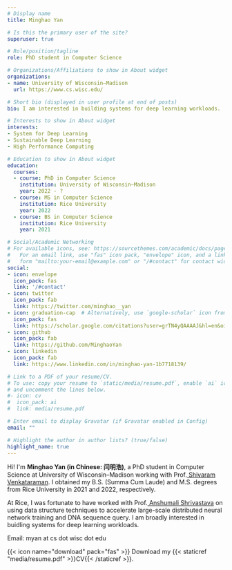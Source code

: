 ```yaml
---
# Display name
title: Minghao Yan

# Is this the primary user of the site?
superuser: true

# Role/position/tagline
role: PhD student in Computer Science

# Organizations/Affiliations to show in About widget
organizations:
- name: University of Wisconsin–Madison
  url: https://www.cs.wisc.edu/

# Short bio (displayed in user profile at end of posts)
bio: I am interested in building systems for deep learning workloads.

# Interests to show in About widget
interests:
- System for Deep Learning
- Sustainable Deep Learning
- High Performance Computing

# Education to show in About widget
education:
  courses:
  - course: PhD in Computer Science
    institution: University of Wisconsin–Madison 
    year: 2022 - ?
  - course: MS in Computer Science
    institution: Rice University 
    year: 2022
  - course: BS in Computer Science
    institution: Rice University
    year: 2021

# Social/Academic Networking
# For available icons, see: https://sourcethemes.com/academic/docs/page-builder/#icons
#   For an email link, use "fas" icon pack, "envelope" icon, and a link in the
#   form "mailto:your-email@example.com" or "/#contact" for contact widget.
social:
- icon: envelope
  icon_pack: fas
  link: '/#contact'
- icon: twitter
  icon_pack: fab
  link: https://twitter.com/minghao__yan
- icon: graduation-cap  # Alternatively, use `google-scholar` icon from `ai` icon pack
  icon_pack: fas
  link: https://scholar.google.com/citations?user=grTN4yQAAAAJ&hl=en&oi=ao
- icon: github
  icon_pack: fab
  link: https://github.com/MinghaoYan
- icon: linkedin
  icon_pack: fab
  link: https://www.linkedin.com/in/minghao-yan-1b7718139/

# Link to a PDF of your resume/CV.
# To use: copy your resume to `static/media/resume.pdf`, enable `ai` icons in `params.toml`, 
# and uncomment the lines below.
#- icon: cv
#  icon_pack: ai
#  link: media/resume.pdf

# Enter email to display Gravatar (if Gravatar enabled in Config)
email: ""

# Highlight the author in author lists? (true/false)
highlight_name: true
---
```


Hi! I'm <strong>Minghao Yan (in Chinese: 闫明浩)</strong>, a PhD student in Computer Science at University of Wisconsin–Madison working with Prof.<a href="https://shivaram.org/"> Shivaram Venkataraman</a>. I obtained my B.S. (Summa Cum Laude) and M.S. degrees from Rice University in 2021 and 2022, respectively.

At Rice, I was fortunate to have worked with Prof.<a href="https://www.cs.rice.edu/~as143/"> Anshumali Shrivastava</a> on using data structure techniques to accelerate large-scale distributed neural network training and DNA sequence query. I am broadly interested in buidling systems for deep learning workloads.

Email: myan at cs dot wisc dot edu

{{< icon name="download" pack="fas" >}} Download my {{< staticref "media/resume.pdf" >}}CV{{< /staticref >}}.
